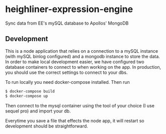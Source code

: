 heighliner-expression-engine
============================

Sync data from EE's mySQL database to Apollos' MongoDB

Development
-----------

This is a node application that relies on a connection to a mySQL instance (with mySQL binlog configured) and a mongodb instance to store the data. In order to make local development easier, we have configured two database containers to connect to when working on the app. In production, you should use the correct settings to connect to your dbs.

To run locally you need docker-compose installed. Then run

```bash
$ docker-compose build
$ docker-compose up
```

Then connect to the mysql container using the tool of your choice (I use sequel pro) and import your db.

Everytime you save a file that effects the node app, it will restart so development should be straightforward.
